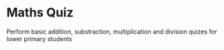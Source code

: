 # Maths Quiz

Perform basic addition, substraction, multiplication and division quizes for lower primary students

